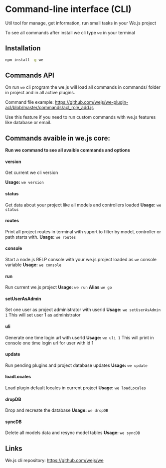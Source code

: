 # Command-line interface (CLI)

Util tool for manage, get information, run small tasks in your We.js project

To see all commands after install we cli type `we` in your terminal
 
## Installation

```sh
npm install -g we
```

## Commands API

On run `we` cli program the we.js will load all commands in commands/ folder in project and in all active plugins.

Command file example: https://github.com/wejs/we-plugin-acl/blob/master/commands/acl_role_add.js

Use this feature if you need to run custom commands with we.js features like database or email.

## Commands avaible in we.js core:

**Run we command to see all avaible commands and options**

#### version            
Get current we cli version

**Usage:**
`we version`

#### status
Get data about your project like all models and controllers loaded
**Usage:**
`we status`

#### routes
Print all project routes in terminal with suport to filter by model, controller or path starts with.
**Usage:**
`we routes`

#### console
Start a node.js RELP console with your we.js project loaded as `we` console variable
**Usage:**
`we console`

#### run
Run current we.js project
**Usage:**
`we run`
**Alias**
`we go`

#### setUserAsAdmin
Set one user as project administrator with userId
**Usage:**
`we setUserAsAdmin 1`
This will set user 1 as administrator

#### uli
Generate one time login url with userId
**Usage:**
`we uli 1`
This will print in console one time login url for user with id 1

#### update
Run pending plugins and project database updates
**Usage:**
`we update`

#### loadLocales
Load plugin default locales in current project
**Usage:**
`we loadLocales`

#### dropDB
Drop and recreate the database
**Usage:**
`we dropDB`

#### syncDB
Delete all models data and resync model tables
**Usage:**
`we syncDB`


## Links

We.js cli repository: https://github.com/wejs/we
